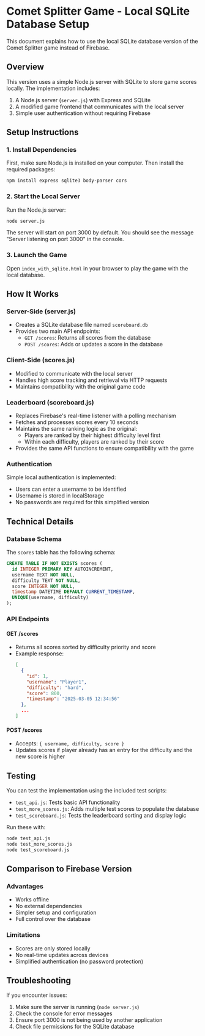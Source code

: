 # Comet Splitter Game - Local SQLite Database Setup

This document explains how to use the local SQLite database version of the Comet Splitter game instead of Firebase.

## Overview

This version uses a simple Node.js server with SQLite to store game scores locally. The implementation includes:

1. A Node.js server (`server.js`) with Express and SQLite
2. A modified game frontend that communicates with the local server
3. Simple user authentication without requiring Firebase

## Setup Instructions

### 1. Install Dependencies

First, make sure Node.js is installed on your computer. Then install the required packages:

```bash
npm install express sqlite3 body-parser cors
```

### 2. Start the Local Server

Run the Node.js server:

```bash
node server.js
```

The server will start on port 3000 by default. You should see the message "Server listening on port 3000" in the console.

### 3. Launch the Game

Open `index_with_sqlite.html` in your browser to play the game with the local database.

## How It Works

### Server-Side (server.js)

- Creates a SQLite database file named `scoreboard.db`
- Provides two main API endpoints:
  - `GET /scores`: Returns all scores from the database
  - `POST /scores`: Adds or updates a score in the database

### Client-Side (scores.js)

- Modified to communicate with the local server
- Handles high score tracking and retrieval via HTTP requests
- Maintains compatibility with the original game code

### Leaderboard (scoreboard.js)

- Replaces Firebase's real-time listener with a polling mechanism
- Fetches and processes scores every 10 seconds
- Maintains the same ranking logic as the original:
  - Players are ranked by their highest difficulty level first
  - Within each difficulty, players are ranked by their score
- Provides the same API functions to ensure compatibility with the game

### Authentication

Simple local authentication is implemented:
- Users can enter a username to be identified
- Username is stored in localStorage
- No passwords are required for this simplified version

## Technical Details

### Database Schema

The `scores` table has the following schema:
```sql
CREATE TABLE IF NOT EXISTS scores (
  id INTEGER PRIMARY KEY AUTOINCREMENT,
  username TEXT NOT NULL,
  difficulty TEXT NOT NULL,
  score INTEGER NOT NULL,
  timestamp DATETIME DEFAULT CURRENT_TIMESTAMP,
  UNIQUE(username, difficulty)
);
```

### API Endpoints

#### GET /scores
- Returns all scores sorted by difficulty priority and score
- Example response:
  ```json
  [
    {
      "id": 1,
      "username": "Player1",
      "difficulty": "hard",
      "score": 800,
      "timestamp": "2025-03-05 12:34:56"
    },
    ...
  ]
  ```

#### POST /scores
- Accepts: `{ username, difficulty, score }`
- Updates scores if player already has an entry for the difficulty and the new score is higher

## Testing

You can test the implementation using the included test scripts:
- `test_api.js`: Tests basic API functionality
- `test_more_scores.js`: Adds multiple test scores to populate the database
- `test_scoreboard.js`: Tests the leaderboard sorting and display logic

Run these with:
```bash
node test_api.js
node test_more_scores.js
node test_scoreboard.js
```

## Comparison to Firebase Version

### Advantages
- Works offline
- No external dependencies
- Simpler setup and configuration
- Full control over the database

### Limitations
- Scores are only stored locally
- No real-time updates across devices
- Simplified authentication (no password protection)

## Troubleshooting

If you encounter issues:

1. Make sure the server is running (`node server.js`)
2. Check the console for error messages
3. Ensure port 3000 is not being used by another application
4. Check file permissions for the SQLite database